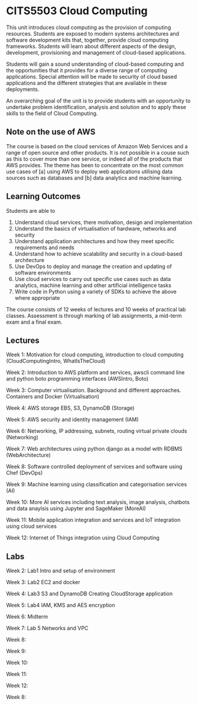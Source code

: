 # CITS5503 Cloud Computing

This unit introduces cloud computing as the provision of computing resources. Students are exposed to modern systems architectures and software development kits that, together, provide cloud computing frameworks. Students will learn about different aspects of the design, development, provisioning and management of cloud-based applications. 

Students will gain a sound understanding of cloud-based computing and the opportunities that it provides for a diverse range of computing applications. Special attention will be made to security of cloud based applications and the different strategies that are available in these deployments. 

An overarching goal of the unit is to provide students with an opportunity to undertake problem identification, analysis and solution and to apply these skills to the field of Cloud Computing.

## Note on the use of AWS

The course is based on the cloud services of Amazon Web Services and a range of open source and other products. It is not possible in a couse such as this to cover more than one service, or indeed all of the products that AWS provides. The theme has been to concentrate on the most common use cases of [a] using AWS to deploy web applications utilising data sources such as databases and [b] data analytics and machine learning.
 
## Learning Outcomes 

Students are able to

1. Understand cloud services, there motivation, design and implementation
2. Understand the basics of virtualisation of hardware, networks and security
3. Understand application architectures and how they meet specific requirements and needs
4. Understand how to achieve scalability and security in a cloud-based architecture
5. Use DevOps to deploy and manage the creation and updating of software environments
6. Use cloud services to carry out specific use cases such as data analytics, machine learning and other artificial intelligence tasks
7. Write code in Python using a variety of SDKs to achieve the above where appropriate

The course consists of 12 weeks of lectures and 10 weeks of practical lab classes. Assessment is through marking of lab assignments, a mid-term exam and a final exam.

## Lectures

Week 1: Motivation for cloud computing, introduction to cloud computing (CloudComputingIntro, WhatIsTheCloud)

Week 2: Introduction to AWS platform and services, awscli command line and python boto programming interfaces  (AWSIntro, Boto)

Week 3: Computer virtualisation. Background and different approaches. Containers and Docker (Virtualisation)

Week 4: AWS storage EBS, S3, DynamoDB (Storage)

Week 5: AWS security and identity management (IAM)

Week 6: Networking, IP addressing, subnets, routing virtual private clouds (Networking)

Week 7: Web architectures using python django as a model with RDBMS (WebArchitecture)

Week 8: Software controlled deployment of services and software using Chef (DevOps)

Week 9: Machine learning using classification and categorisation services (AI)

Week 10: More AI services including text analysis, image analysis, chatbots and data anaylsis using Jupyter and SageMaker (MoreAI)

Week 11: Mobile application integration and services and IoT integration using cloud services

Week 12: Internet of Things integration using Cloud Computing

## Labs

Week 2: Lab1 Intro and setup of environment

Week 3: Lab2 EC2 and docker

Week 4: Lab3 S3 and DynamoDB Creating CloudStorage application

Week 5: Lab4 IAM, KMS and AES encryption

Week 6: Midterm

Week 7: Lab 5 Networks and VPC

Week 8:

Week 9:

Week 10:

Week 11:

Week 12: 






Week 8: 
